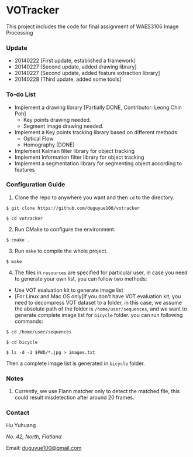 VOTracker
=========

This project includes the code for final assignment of WAES3106 Image Processing

### Update ###

+ 20140222 [First update, established a framework]
+ 20140227 [Second update, added drawing library]
+ 20140227 [Second update, added feature extraction library]
+ 20140228 [Third update, added some tools]

### To-do List ##

+ Implement a drawing library [Partially DONE, Contributor: Leong Chin Poh]
  - Key points drawing needed.
  - Segment image drawing needed.
+ Implement a Key points tracking library based on different methods
  - Optical Flow
  - Homography [DONE]
+ Implement Kalman filter library for object tracking
+ Implement Information filter library for object tracking
+ Implement a segmentation library for segmenting object according to features

### Configuration Guide ###

1. Clone the repo to anywhere you want and then `cd` to the directory.

`$ git clone https://github.com/duguyue100/votracker`

`$ cd votracker`

2. Run CMake to configure the environment.

`$ cmake .`

3. Run `make` to compile the whole project.

`$ make`

4. The files in `resources` are specified for particular user, in case you need to generate your own list, you can follow two methods:
  - Use VOT evaluation kit to generate image list
  - [For Linux and Mac OS only]If you don't have VOT evaluation kit, you need to decompress VOT dataset to a folder, in this case, we assume the absolute path of the folder is `/home/user/sequences`, and we want to generate complete image list for `bicycle` folder. you can run following commands:

`$ cd /home/user/sequences`

`$ cd bicycle`

`$ ls -d -1 $PWD/*.jpg > images.txt`

Then a complete image list is generated in `bicycle` folder.

### Notes ###

1. Currently, we use Flann matcher only to detect the matched file, this could result misdetection after around 20 frames.

### Contact ###

Hu Yuhuang

_No. 42, North, Flatland_

Email: duguyue100@gmail.com
